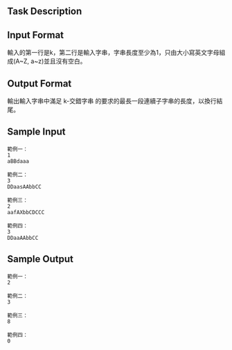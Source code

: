 ## Task Description



## Input Format

<p>輸入的第一行是k，第二行是輸入字串，字串長度至少為1，只由大小寫英文字母組成(A~Z, a~z)並且沒有空白。</p>

## Output Format

<p>輸出輸入字串中滿足 k-交錯字串 的要求的最長一段連續子字串的長度，以換行結尾。</p>

## Sample Input

    範例一：
    1 
    aBBdaaa
    
    範例二：
    3 
    DDaasAAbbCC
    
    範例三：
    2 
    aafAXbbCDCCC
    
    範例四：
    3 
    DDaaAAbbCC

## Sample Output

    範例一：
    2
    
    範例二：
    3
    
    範例三：
    8
    
    範例四：
    0